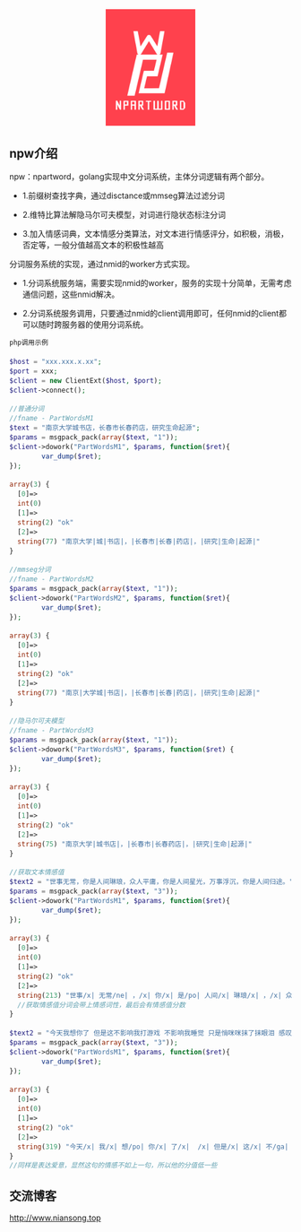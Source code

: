 <div align="center">
    <a href="http://www.niansong.top"><img src="https://raw.githubusercontent.com/HughNian/npartword/master/logo/npartword_logo1.png" alt="npw logo" width="160"></a>
</div>


## npw介绍
npw：npartword，golang实现中文分词系统，主体分词逻辑有两个部分。   

- 1.前缀树查找字典，通过disctance或mmseg算法过滤分词    

- 2.维特比算法解隐马尔可夫模型，对词进行隐状态标注分词   

- 3.加入情感词典，文本情感分类算法，对文本进行情感评分，如积极，消极，否定等，一般分值越高文本的积极性越高   

分词服务系统的实现，通过nmid的worker方式实现。       

- 1.分词系统服务端，需要实现nmid的worker，服务的实现十分简单，无需考虑通信问题，这些nmid解决。   

- 2.分词系统服务调用，只要通过nmid的client调用即可，任何nmid的client都可以随时跨服务器的使用分词系统。    

```php
php调用示例

$host = "xxx.xxx.x.xx";
$port = xxx;
$client = new ClientExt($host, $port);
$client->connect();

//普通分词
//fname - PartWordsM1
$text = "南京大学城书店，长春市长春药店，研究生命起源";
$params = msgpack_pack(array($text, "1"));
$client->dowork("PartWordsM1", $params, function($ret){
        var_dump($ret);
});

array(3) {
  [0]=>
  int(0)
  [1]=>
  string(2) "ok"
  [2]=>
  string(77) "南京大学|城|书店|，|长春市|长春|药店|，|研究|生命|起源|"
}

//mmseg分词
//fname - PartWordsM2
$params = msgpack_pack(array($text, "1"));
$client->dowork("PartWordsM2", $params, function($ret){
        var_dump($ret);
});

array(3) {
  [0]=>
  int(0)
  [1]=>
  string(2) "ok"
  [2]=>
  string(77) "南京|大学城|书店|，|长春市|长春|药店|，|研究|生命|起源|"
}

//隐马尔可夫模型
//fname - PartWordsM3
$params = msgpack_pack(array($text, "1"));
$client->dowork("PartWordsM3", $params, function($ret) {
        var_dump($ret);
});

array(3) {
  [0]=>
  int(0)
  [1]=>
  string(2) "ok"
  [2]=>
  string(75) "南京大学|城书店|，|长春市|长春药店|，|研究|生命|起源|"
}

//获取文本情感值
$text2 = "世事无常，你是人间琳琅，众人平庸，你是人间星光，万事浮沉，你是人间归途。";
$params = msgpack_pack(array($text, "3"));
$client->dowork("PartWordsM1", $params, function($ret){
        var_dump($ret);
});

array(3) {
  [0]=>
  int(0)
  [1]=>
  string(2) "ok"
  [2]=>
  string(213) "世事/x| 无常/ne| ，/x| 你/x| 是/po| 人间/x| 琳琅/x| ，/x| 众人/x| 平庸/x| ，/x| 你/x| 是/po| 人间/x| 星光/x| ，/x| 万事/x| 浮沉/x| ，/x| 你/x| 是/po| 人间/x| 归途/x| 。/x| =2.00"
  //获取情感值分词会带上情感词性，最后会有情感值分数
}

$text2 = "今天我想你了 但是这不影响我打游戏 不影响我睡觉 只是悄咪咪抹了抹眼泪 感叹了一下最后还是没能牵到你的手";
$params = msgpack_pack(array($text, "3"));
$client->dowork("PartWordsM1", $params, function($ret){
        var_dump($ret);
});

array(3) {
  [0]=>
  int(0)
  [1]=>
  string(2) "ok"
  [2]=>
  string(319) "今天/x| 我/x| 想/po| 你/x| 了/x|  /x| 但是/x| 这/x| 不/ga| 影响/x| 我/x| 打游戏/x|  /x| 不/ga| 影响/x| 我/x| 睡觉/x|  /x| 只是/x| 悄/po| 咪咪/x| 抹/x| 了/x| 抹/x| 眼泪/x|  /x| 感叹/x| 了/x| 一下/x| 最后/x| 还是/x| 没/ga| 能/po| 牵/x| 到/po| 你/x| 的/x| 手/x| 。/x| =0.50"
}
//同样是表达爱意，显然这句的情感不如上一句，所以他的分值低一些
```

## 交流博客
http://www.niansong.top